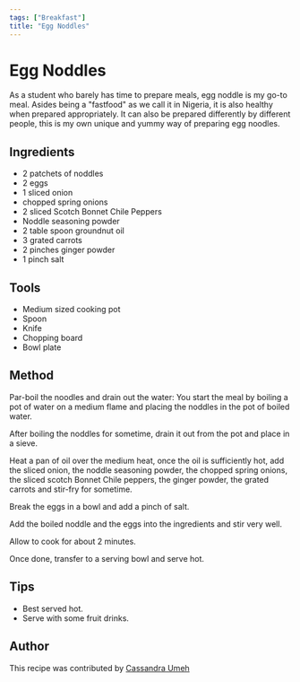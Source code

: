 ```yaml
---
tags: ["Breakfast"]
title: "Egg Noddles"
---
```


<TagLinks />

# Egg Noddles

As a student who barely has time to prepare meals, egg noddle is my go-to meal. Asides being a "fastfood" as we call it in Nigeria, it is also healthy when prepared appropriately. It can also be prepared differently by different people, this is my own unique and yummy way of preparing egg noodles.

## Ingredients


- 2 patchets of noddles
- 2 eggs
- 1 sliced onion
- chopped spring onions
- 2 sliced Scotch Bonnet Chile Peppers
- Noddle seasoning powder
- 2 table spoon groundnut oil
- 3 grated carrots
- 2 pinches ginger powder
- 1 pinch salt


## Tools

- Medium sized cooking pot
- Spoon
- Knife
- Chopping board
- Bowl plate

## Method
Par-boil the noodles and drain out the water: You start the meal by boiling a pot of water on a medium flame and placing the noddles in the pot of boiled water. 

After boiling the noddles for sometime, drain it out from the pot and place in a sieve.

Heat a pan of oil over the medium heat, once the oil is sufficiently hot, add the sliced onion, the noddle seasoning powder, the chopped spring onions, the sliced scotch Bonnet Chile peppers, the ginger powder, the grated carrots and stir-fry for sometime.

Break the eggs in a bowl and add a pinch of salt.

Add the boiled noddle and the eggs into the ingredients and stir very well. 

Allow to cook for about 2 minutes.

Once done, transfer to a serving bowl and serve hot.

## Tips

- Best served hot.
- Serve with some fruit drinks.

## Author
This recipe was contributed by [Cassandra Umeh](https://github.com/cassie202)
